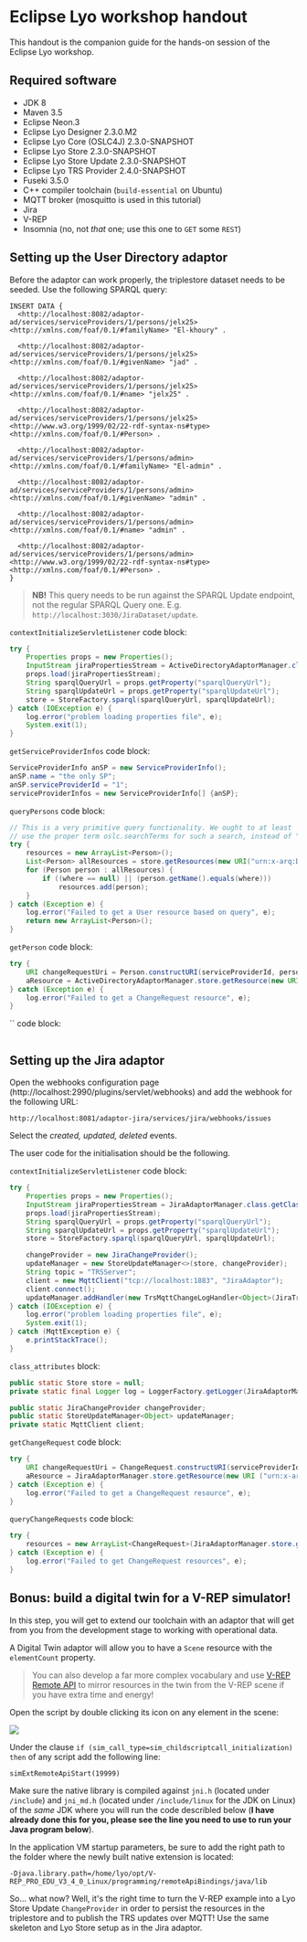 # Eclipse Lyo workshop handout

This handout is the companion guide for the hands-on session of the Eclipse Lyo workshop.

## Required software

- JDK 8
- Maven 3.5
- Eclipse Neon.3
- Eclipse Lyo Designer 2.3.0.M2
- Eclipse Lyo Core (OSLC4J) 2.3.0-SNAPSHOT
- Eclipse Lyo Store 2.3.0-SNAPSHOT
- Eclipse Lyo Store Update 2.3.0-SNAPSHOT
- Eclipse Lyo TRS Provider 2.4.0-SNAPSHOT
- Fuseki 3.5.0
- C++ compiler toolchain (`build-essential` on Ubuntu)
- MQTT broker (mosquitto is used in this tutorial)
- Jira
- V-REP
- Insomnia (no, not _that_ one; use this one to `GET` some `REST`)

## Setting up the User Directory adaptor

Before the adaptor can work properly, the triplestore dataset needs to be seeded. Use the following SPARQL query:

```sparql
INSERT DATA {
  <http://localhost:8082/adaptor-ad/services/serviceProviders/1/persons/jelx25> <http://xmlns.com/foaf/0.1/#familyName> "El-khoury" .

  <http://localhost:8082/adaptor-ad/services/serviceProviders/1/persons/jelx25> <http://xmlns.com/foaf/0.1/#givenName> "jad" .

  <http://localhost:8082/adaptor-ad/services/serviceProviders/1/persons/jelx25> <http://xmlns.com/foaf/0.1/#name> "jelx25" .

  <http://localhost:8082/adaptor-ad/services/serviceProviders/1/persons/jelx25> <http://www.w3.org/1999/02/22-rdf-syntax-ns#type> <http://xmlns.com/foaf/0.1/#Person> .

  <http://localhost:8082/adaptor-ad/services/serviceProviders/1/persons/admin> <http://xmlns.com/foaf/0.1/#familyName> "El-admin" .

  <http://localhost:8082/adaptor-ad/services/serviceProviders/1/persons/admin> <http://xmlns.com/foaf/0.1/#givenName> "admin" .

  <http://localhost:8082/adaptor-ad/services/serviceProviders/1/persons/admin> <http://xmlns.com/foaf/0.1/#name> "admin" .

  <http://localhost:8082/adaptor-ad/services/serviceProviders/1/persons/admin> <http://www.w3.org/1999/02/22-rdf-syntax-ns#type> <http://xmlns.com/foaf/0.1/#Person> .
}
```

> **NB!** This query needs to be run against the SPARQL Update endpoint, not the regular SPARQL Query one. E.g. `http://localhost:3030/JiraDataset/update`.

`contextInitializeServletListener` code block:

```java
try {
    Properties props = new Properties();
    InputStream jiraPropertiesStream = ActiveDirectoryAdaptorManager.class.getClassLoader().getResourceAsStream("jira.properties");
    props.load(jiraPropertiesStream);
    String sparqlQueryUrl = props.getProperty("sparqlQueryUrl");
    String sparqlUpdateUrl = props.getProperty("sparqlUpdateUrl");
    store = StoreFactory.sparql(sparqlQueryUrl, sparqlUpdateUrl);
} catch (IOException e) {
    log.error("problem loading properties file", e);
    System.exit(1);
}
```

`getServiceProviderInfos` code block:

```java
ServiceProviderInfo anSP = new ServiceProviderInfo();
anSP.name = "the only SP";
anSP.serviceProviderId = "1";
serviceProviderInfos = new ServiceProviderInfo[] {anSP};
```

`queryPersons` code block:

```java
// This is a very primitive query functionality. We ought to at least
// use the proper term oslc.searchTerms for such a search, instead of "where".
try {
    resources = new ArrayList<Person>();
    List<Person> allResources = store.getResources(new URI("urn:x-arq:DefaultGraph"), Person.class, 100, 0);
    for (Person person : allResources) {
        if ((where == null) || (person.getName().equals(where)))
            resources.add(person);
    }
} catch (Exception e) {
    log.error("Failed to get a User resource based on query", e);
    return new ArrayList<Person>();
}
```

`getPerson` code block:

```java
try {
    URI changeRequestUri = Person.constructURI(serviceProviderId, personId);
    aResource = ActiveDirectoryAdaptorManager.store.getResource(new URI ("urn:x-arq:DefaultGraph"), changeRequestUri, Person.class);
} catch (Exception e) {
    log.error("Failed to get a ChangeRequest resource", e);
}
```

`` code block:

```java

```


## Setting up the Jira adaptor

Open the webhooks configuration page (http://localhost:2990/plugins/servlet/webhooks) and add the webhook for the following URL:

    http://localhost:8081/adaptor-jira/services/jira/webhooks/issues

Select the _created, updated, deleted_ events.

The user code for the initialisation should be the following.

`contextInitializeServletListener` code block:

```java
try {
    Properties props = new Properties();
    InputStream jiraPropertiesStream = JiraAdaptorManager.class.getClassLoader().getResourceAsStream("jira.properties");
    props.load(jiraPropertiesStream);
    String sparqlQueryUrl = props.getProperty("sparqlQueryUrl");
    String sparqlUpdateUrl = props.getProperty("sparqlUpdateUrl");
    store = StoreFactory.sparql(sparqlQueryUrl, sparqlUpdateUrl);

    changeProvider = new JiraChangeProvider();
    updateManager = new StoreUpdateManager<>(store, changeProvider);
    String topic = "TRSServer";
    client = new MqttClient("tcp://localhost:1883", "JiraAdaptor");
    client.connect();
    updateManager.addHandler(new TrsMqttChangeLogHandler<Object>(JiraTrsService.changeHistories, client, topic));
} catch (IOException e) {
    log.error("problem loading properties file", e);
    System.exit(1);
} catch (MqttException e) {
    e.printStackTrace();
}
```

`class_attributes` block:

```java
public static Store store = null;
private static final Logger log = LoggerFactory.getLogger(JiraAdaptorManager.class);

public static JiraChangeProvider changeProvider;
public static StoreUpdateManager<Object> updateManager;
private static MqttClient client;
```

`getChangeRequest` code block:

```java
try {
    URI changeRequestUri = ChangeRequest.constructURI(serviceProviderId, changeRequestId);
    aResource = JiraAdaptorManager.store.getResource(new URI ("urn:x-arq:DefaultGraph"), changeRequestUri, ChangeRequest.class);
} catch (Exception e) {
    log.error("Failed to get a ChangeRequest resource", e);
}
```

`queryChangeRequests` code block:

```java
try {
    resources = new ArrayList<ChangeRequest>(JiraAdaptorManager.store.getResources(new URI ("urn:x-arq:DefaultGraph"), ChangeRequest.class));
} catch (Exception e) {
    log.error("Failed to get ChangeRequest resources", e);
}
```

## Bonus: build a digital twin for a V-REP simulator!

In this step, you will get to extend our toolchain with an adaptor that will get from you from the development stage to working with operational data.

A Digital Twin adaptor will allow you to have a `Scene` resource with the `elementCount` property.

> You can also develop a far more complex vocabulary and use [V-REP Remote API](http://www.coppeliarobotics.com/helpFiles/en/remoteApiOverview.htm) to mirror resources in the twin from the V-REP scene if you have extra time and energy!

Open the script by double clicking its icon on any element in the scene:

![](img/script.png)

Under the clause `if (sim_call_type=sim_childscriptcall_initialization) then` of any script add the following line:

    simExtRemoteApiStart(19999)

Make sure the native library is compiled against `jni.h` (located under `/include`) and `jni_md.h` (located under `/include/linux` for the JDK on Linux) of the _same_ JDK where you will run the code describled below (**I have already done this for you, please see the line you need to use to run your Java program below**).

In the application VM startup parameters, be sure to add the right path to the folder where the newly built native extension is located:

    -Djava.library.path=/home/lyo/opt/V-REP_PRO_EDU_V3_4_0_Linux/programming/remoteApiBindings/java/lib

So... what now? Well, it's the right time to turn the V-REP example into a Lyo Store Update `ChangeProvider` in order to persist the resources in the triplestore and to publish the TRS updates over MQTT! Use the same skeleton and Lyo Store setup as in the Jira adaptor.
